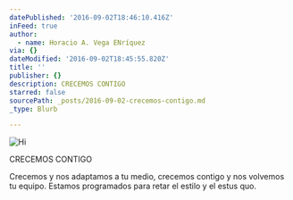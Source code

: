 ```yaml
---
datePublished: '2016-09-02T18:46:10.416Z'
inFeed: true
author:
  - name: Horacio A. Vega ENríquez
via: {}
dateModified: '2016-09-02T18:45:55.820Z'
title: ''
publisher: {}
description: CRECEMOS CONTIGO
starred: false
sourcePath: _posts/2016-09-02-crecemos-contigo.md
_type: Blurb

---
```

![Hi](https://the-grid-user-content.s3-us-west-2.amazonaws.com/39a8dde9-535f-44ab-8d94-7012e7c3fbcc.jpg)

CRECEMOS CONTIGO

Crecemos y nos adaptamos a tu medio, crecemos contigo y nos volvemos tu equipo. Estamos programados para retar el estilo y el estus quo.